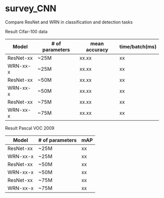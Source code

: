 # survey_CNN
Compare ResNet and WRN in classification and detection tasks

Result Cifar-100 data

| Model     | # of parameters | mean accuracy | time/batch(ms) |
| ---       |         ---     |     ---     |     ---        |
| ResNet-xx |        ~25M     |     xx.xx     |      xx        |
| WRN-xx-x  |        ~25M     |     xx.xx     |      xx        |
| ResNet-xx |        ~50M     |     xx.xx     |      xx        |
| WRN-xx-x  |        ~50M     |     xx.xx     |      xx        |
| ResNet-xx |        ~75M     |     xx.xx     |      xx        |
| WRN-xx-x  |        ~75M     |     xx.xx     |      xx        |

Result Pascal VOC 2009 

| Model     | # of parameters |      mAP       |
| ---       |         ---     |     ---         |
| ResNet-xx |        ~25M     |     xx         |
| WRN-xx-x  |        ~25M     |     xx         |   
| ResNet-xx |        ~50M     |     xx         |  
| WRN-xx-x  |        ~50M     |     xx         |      
| ResNet-xx |        ~75M     |     xx         |     
| WRN-xx-x  |        ~75M     |     xx         |     


